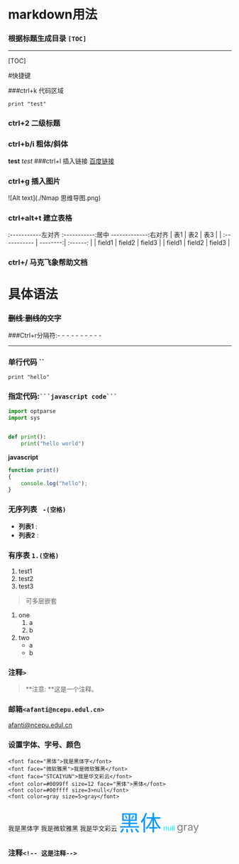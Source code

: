 # markdown用法
### 根据标题生成目录 `[TOC]`
-----
[TOC]

#快捷键
 
###ctrl+k 代码区域

    print "test"
### ctrl+2 二级标题
### ctrl+b/i 粗体/斜体
**test** *test*
###ctrl+l 插入链接
[百度链接](http://baidu.com)
### ctrl+g 插入图片
![Alt text](./Nmap 思维导图.png)
### ctrl+alt+t 建立表格
:-----------左对齐
:-----------:居中
-------------:右对齐
| 表1          |     表2   |   表3    |
| :----------- | --------:| :------: |
| field1       |   field2 |  field3  |
| field1       |   field2 |  field3  |

### ctrl+/ 马克飞象帮助文档
# 具体语法
### ~~删线~~:~~删线的文字~~
###Ctrl+r分隔符:- - - - - - - - - -

-------------------------------------
### 单行代码 ``
`print "hello"`
### 指定代码:` ```javascript code``` `
```python
import optparse
import sys


def print():
	print("hello world")
```
**javascript**
```javascript
function print()
{
	console.log("hello");
}
```
### 无序列表 ` -(空格)`
- **列表1** : 
- **列表2** :
### 有序表 `1.(空格)`
1. test1
2. test2
3. test3
>可多层嵌套
1. one
	 1. a
	 2. b
2. two
	- a 
	- b
### 注释`>`
>**注意: **这是一个注释。
### 邮箱`<afanti@ncepu.edul.cn>`
<afanti@ncepu.edul.cn>
### 设置字体、字号、颜色

```
<font face="黑体">我是黑体字</font>
<font face="微软雅黑">我是微软雅黑</font>
<font face="STCAIYUN">我是华文彩云</font>
<font color=#0099ff size=12 face="黑体">黑体</font>
<font color=#00ffff size=3>null</font>
<font color=gray size=5>gray</font>
```

<font face="黑体">我是黑体字</font>
<font face="微软雅黑">我是微软雅黑</font>
<font face="STCAIYUN">我是华文彩云</font>
<font color=#0099ff size=12 face="黑体">黑体</font>
<font color=#00ffff size=3>null</font>
<font color=gray size=5>gray</font>
### 注释`<!-- 这是注释-->`
<!-- 这是注释-->